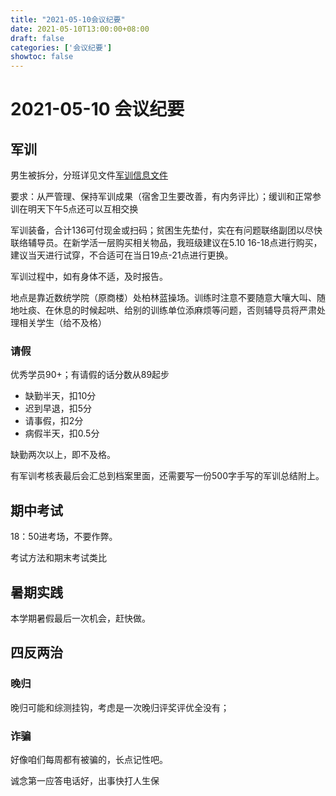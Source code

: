 ```yaml
---
title: "2021-05-10会议纪要" 
date: 2021-05-10T13:00:00+08:00
draft: false
categories: ['会议纪要']
showtoc: false
---
```


# 2021-05-10 会议纪要

## 军训

男生被拆分，分班详见文件[军训信息文件](../../../课程文件/19级军训分班及服装领取安排5.10.pdf)

要求：从严管理、保持军训成果（宿舍卫生要改善，有内务评比）；缓训和正常参训在明天下午5点还可以互相交换

军训装备，合计136可付现金或扫码；贫困生先垫付，实在有问题联络副团以尽快联络辅导员。在新学活一层购买相关物品，我班级建议在5.10 16-18点进行购买，建议当天进行试穿，不合适可在当日19点-21点进行更换。

军训过程中，如有身体不适，及时报告。

地点是靠近数统学院（原商楼）处柏林蓝操场。训练时注意不要随意大嚷大叫、随地吐痰、在休息的时候起哄、给别的训练单位添麻烦等问题，否则辅导员将严肃处理相关学生（给不及格）

### 请假

优秀学员90+；有请假的话分数从89起步

- 缺勤半天，扣10分
- 迟到早退，扣5分
- 请事假，扣2分
- 病假半天，扣0.5分

缺勤两次以上，即不及格。

有军训考核表最后会汇总到档案里面，还需要写一份500字手写的军训总结附上。

## 期中考试

18：50进考场，不要作弊。

考试方法和期末考试类比

## 暑期实践

本学期暑假最后一次机会，赶快做。

## 四反两治

### 晚归

晚归可能和综测挂钩，考虑是一次晚归评奖评优全没有；

### 诈骗

好像咱们每周都有被骗的，长点记性吧。

诚念第一应答电话好，出事快打人生保